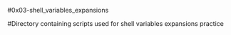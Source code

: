 #0x03-shell_variables_expansions

#Directory containing scripts used for shell variables expansions practice 

